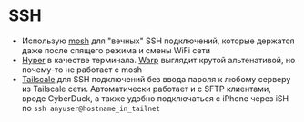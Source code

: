 # SSH

- Использую [mosh](/mosh) для "вечных" SSH подключений, которые держатся даже после спящего режима и смены WiFi сети
- [Hyper](../macos/apps/hyper.md) в качестве терминала. [Warp](https://www.warp.dev) выглядит крутой альтенативой, но почему-то не работает с mosh
- [Tailscale](../tools/tailscale/README.md) для SSH подключений без ввода пароля к любому серверу из Tailscale сети. Автоматически работает и с SFTP клиентами, вроде CyberDuck, а также удобно подключаться с iPhone через iSH по `ssh anyuser@hostname_in_tailnet`
